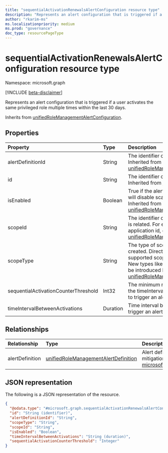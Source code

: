 ```yaml
---
title: "sequentialActivationRenewalsAlertConfiguration resource type"
description: "Represents an alert configuration that is triggered if a user activates the same privileged role multiple times within the last 30 days."
author: "rkarim-ms"
ms.localizationpriority: medium
ms.prod: "governance"
doc_type: resourcePageType
---
```


# sequentialActivationRenewalsAlertConfiguration resource type

Namespace: microsoft.graph

[!INCLUDE [beta-disclaimer](../../includes/beta-disclaimer.md)]

Represents an alert configuration that is triggered if a user activates the same privileged role multiple times within the last 30 days.

Inherits from [unifiedRoleManagementAlertConfiguration](../resources/unifiedrolemanagementalertconfiguration.md).

## Properties
|Property|Type|Description|
|:---|:---|:---|
|alertDefinitionId|String|The identifier of an alert definition. Inherited from [unifiedRoleManagementAlertConfiguration](../resources/unifiedrolemanagementalertconfiguration.md).|
|id|String|The identifier of the alert configuration. Inherited from [entity](../resources/entity.md).|
|isEnabled|Boolean|True if the alert is enabled. Setting to false will disable scanning for the specific alert. Inherited from [unifiedRoleManagementAlertConfiguration](../resources/unifiedrolemanagementalertconfiguration.md).|
|scopeId|String|The identifier of the scope where the alert is related. For example, directory id, application id, etc. Inherited from [unifiedRoleManagementAlertConfiguration](../resources/unifiedrolemanagementalertconfiguration.md).|
|scopeType|String|The type of scope where the alert is created. DirectoryRole is the only currently supported scope type for Azure AD Roles. New types like Application and Group may be introduced later. Inherited from [unifiedRoleManagementAlertConfiguration](../resources/unifiedrolemanagementalertconfiguration.md).|
|sequentialActivationCounterThreshold|Int32|The minimum number of activations within the timeIntervalBetweenActivations period to trigger an alert.|
|timeIntervalBetweenActivations|Duration|Time interval between activations to trigger an alert.|

## Relationships
|Relationship|Type|Description|
|:---|:---|:---|
|alertDefinition|[unifiedRoleManagementAlertDefinition](../resources/unifiedrolemanagementalertdefinition.md)|Alert definition that contains description, impact, mitigation, prevention. Inherited from [microsoft.graph.unifiedRoleManagementAlertConfiguration](../resources/unifiedrolemanagementalertconfiguration.md)|

## JSON representation
The following is a JSON representation of the resource.
<!-- {
  "blockType": "resource",
  "keyProperty": "id",
  "@odata.type": "microsoft.graph.sequentialActivationRenewalsAlertConfiguration",
  "baseType": "microsoft.graph.unifiedRoleManagementAlertConfiguration",
  "openType": false
}
-->
``` json
{
  "@odata.type": "#microsoft.graph.sequentialActivationRenewalsAlertConfiguration",
  "id": "String (identifier)",
  "alertDefinitionId": "String",
  "scopeType": "String",
  "scopeId": "String",
  "isEnabled": "Boolean",
  "timeIntervalBetweenActivations": "String (duration)",
  "sequentialActivationCounterThreshold": "Integer"
}
```

